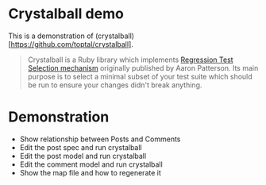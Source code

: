 # Crystalball demo

This is a demonstration of (crystalball)[https://github.com/toptal/crystalball].

> Crystalball is a Ruby library which implements [Regression Test Selection mechanism](https://tenderlovemaking.com/2015/02/13/predicting-test-failues.html) originally published by Aaron Patterson.
Its main purpose is to select a minimal subset of your test suite which should be run to ensure your changes didn't break anything.

# Demonstration

* Show relationship between Posts and Comments
* Edit the post spec and run crystalball
* Edit the post model and run crystalball
* Edit the comment model and run crystalball
* Show the map file and how to regenerate it
